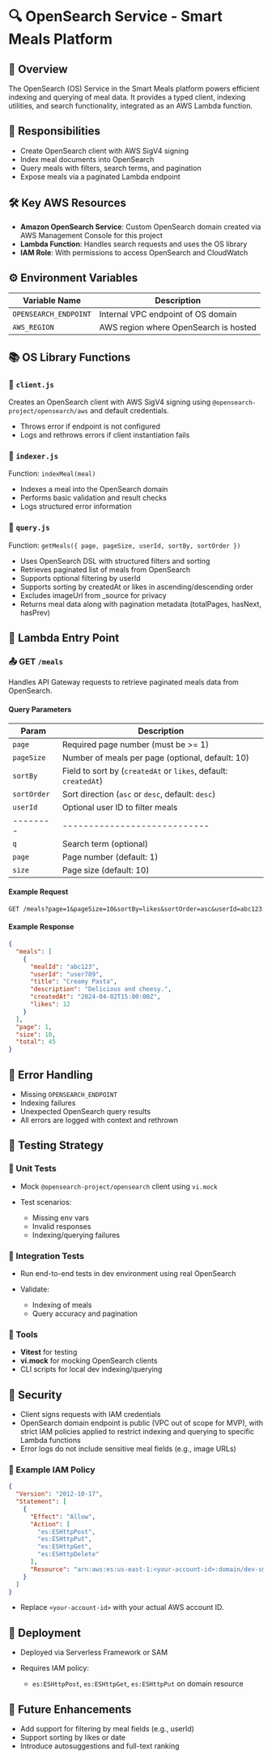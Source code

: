 # 🔍 OpenSearch Service - Smart Meals Platform

## 🧭 Overview

The OpenSearch (OS) Service in the Smart Meals platform powers efficient indexing and querying of meal data. It provides a typed client, indexing utilities, and search functionality, integrated as an AWS Lambda function.

## 📌 Responsibilities

- Create OpenSearch client with AWS SigV4 signing
- Index meal documents into OpenSearch
- Query meals with filters, search terms, and pagination
- Expose meals via a paginated Lambda endpoint

## 🛠️ Key AWS Resources

- **Amazon OpenSearch Service**: Custom OpenSearch domain created via AWS Management Console for this project
- **Lambda Function**: Handles search requests and uses the OS library
- **IAM Role**: With permissions to access OpenSearch and CloudWatch

## ⚙️ Environment Variables

| Variable Name         | Description                           |
| --------------------- | ------------------------------------- |
| `OPENSEARCH_ENDPOINT` | Internal VPC endpoint of OS domain    |
| `AWS_REGION`          | AWS region where OpenSearch is hosted |

## 📚 OS Library Functions

### 🧱 `client.js`

Creates an OpenSearch client with AWS SigV4 signing using `@opensearch-project/opensearch/aws` and default credentials.

- Throws error if endpoint is not configured
- Logs and rethrows errors if client instantiation fails

### 🧱 `indexer.js`

Function: `indexMeal(meal)`

- Indexes a meal into the OpenSearch domain
- Performs basic validation and result checks
- Logs structured error information

### 🧱 `query.js`

Function: `getMeals({ page, pageSize, userId, sortBy, sortOrder })`

- Uses OpenSearch DSL with structured filters and sorting
- Retrieves paginated list of meals from OpenSearch
- Supports optional filtering by userId
- Supports sorting by createdAt or likes in ascending/descending order
- Excludes imageUrl from \_source for privacy
- Returns meal data along with pagination metadata (totalPages, hasNext, hasPrev)

## 📡 Lambda Entry Point

### 📤 GET `/meals`

Handles API Gateway requests to retrieve paginated meals data from OpenSearch.

#### Query Parameters

| Param       | Description                                                     |
| ----------- | --------------------------------------------------------------- |
| `page`      | Required page number (must be >= 1)                             |
| `pageSize`  | Number of meals per page (optional, default: 10)                |
| `sortBy`    | Field to sort by (`createdAt` or `likes`, default: `createdAt`) |
| `sortOrder` | Sort direction (`asc` or `desc`, default: `desc`)               |
| `userId`    | Optional user ID to filter meals                                |
| --------    | ----------------------------                                    |
| `q`         | Search term (optional)                                          |
| `page`      | Page number (default: 1)                                        |
| `size`      | Page size (default: 10)                                         |

#### Example Request

```
GET /meals?page=1&pageSize=10&sortBy=likes&sortOrder=asc&userId=abc123
```

#### Example Response

```json
{
  "meals": [
    {
      "mealId": "abc123",
      "userId": "user789",
      "title": "Creamy Pasta",
      "description": "Delicious and cheesy.",
      "createdAt": "2024-04-02T15:00:00Z",
      "likes": 12
    }
  ],
  "page": 1,
  "size": 10,
  "total": 45
}
```

## 🧨 Error Handling

- Missing `OPENSEARCH_ENDPOINT`
- Indexing failures
- Unexpected OpenSearch query results
- All errors are logged with context and rethrown

## 🧪 Testing Strategy

### 🧱 Unit Tests

- Mock `@opensearch-project/opensearch` client using `vi.mock`
- Test scenarios:

  - Missing env vars
  - Invalid responses
  - Indexing/querying failures

### 🔗 Integration Tests

- Run end-to-end tests in dev environment using real OpenSearch
- Validate:

  - Indexing of meals
  - Query accuracy and pagination

### 🧰 Tools

- **Vitest** for testing
- **vi.mock** for mocking OpenSearch clients
- CLI scripts for local dev indexing/querying

## 🔐 Security

- Client signs requests with IAM credentials
- OpenSearch domain endpoint is public (VPC out of scope for MVP), with strict IAM policies applied to restrict indexing and querying to specific Lambda functions
- Error logs do not include sensitive meal fields (e.g., image URLs)

### 🔐 Example IAM Policy

```json
{
  "Version": "2012-10-17",
  "Statement": [
    {
      "Effect": "Allow",
      "Action": [
        "es:ESHttpPost",
        "es:ESHttpPut",
        "es:ESHttpGet",
        "es:ESHttpDelete"
      ],
      "Resource": "arn:aws:es:us-east-1:<your-account-id>:domain/dev-smart-meals-es/*"
    }
  ]
}
```

- Replace `<your-account-id>` with your actual AWS account ID.

## 🚀 Deployment

- Deployed via Serverless Framework or SAM
- Requires IAM policy:

  - `es:ESHttpPost`, `es:ESHttpGet`, `es:ESHttpPut` on domain resource

## 🔮 Future Enhancements

- Add support for filtering by meal fields (e.g., userId)
- Support sorting by likes or date
- Introduce autosuggestions and full-text ranking
